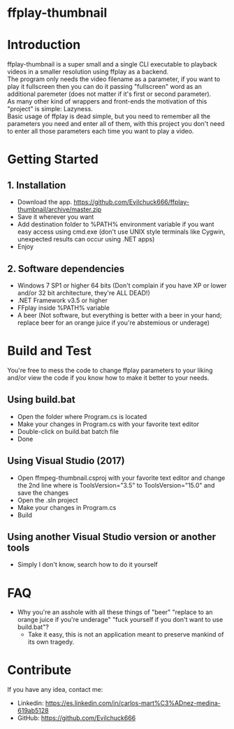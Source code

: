 # ffplay-thumbnail

# Introduction
ffplay-thumbnail is a super small and a single CLI executable to playback videos in a smaller resolution using ffplay as a backend.  
The program only needs the video filename as a parameter, if you want to play it fullscreen then you can do it passing "fullscreen" word as an additional paremeter (does not matter if it's first or second parameter).  
As many other kind of wrappers and front-ends the motivation of this "project" is simple: Lazyness.  
Basic usage of ffplay is dead simple, but you need to remember all the parameters you need and enter all of them, with this project you don't need to enter all those parameters each time you want to play a video.


# Getting Started

## 1. Installation
- Download the app. https://github.com/Evilchuck666/ffplay-thumbnail/archive/master.zip
- Save it wherever you want
- Add destination folder to %PATH% environment variable if you want easy access using cmd.exe (don't use UNIX style terminals like Cygwin, unexpected results can occur using .NET apps)
- Enjoy

## 2. Software dependencies
- Windows 7 SP1 or higher 64 bits (Don't complain if you have XP or lower and/or 32 bit architecture, they're ALL DEAD!)
- .NET Framework v3.5 or higher
- FFplay inside %PATH% variable
- A beer (Not software, but everything is better with a beer in your hand;
replace beer for an orange juice if you're abstemious or underage)

# Build and Test
You're free to mess the code to change ffplay parameters to your liking and/or view the code if you know how to make it better to your needs.

## Using build.bat
- Open the folder where Program.cs is located
- Make your changes in Program.cs with your favorite text editor
- Double-click on build.bat batch file
- Done

## Using Visual Studio (2017)
- Open ffmpeg-thumbnail.csproj with your favorite text editor and change the 2nd line where is ToolsVersion="3.5" to ToolsVersion="15.0" and save the changes
- Open the .sln project
- Make your changes in Program.cs
- Build

## Using another Visual Studio version or another tools
- Simply I don't know, search how to do it yourself

# FAQ
- Why you're an asshole with all these things of "beer" "replace to an orange juice if you're underage" "fuck yourself if you don't want to use build.bat"?
  - Take it easy, this is not an application meant to preserve mankind of its own tragedy.

# Contribute
If you have any idea, contact me:
 - Linkedin: https://es.linkedin.com/in/carlos-mart%C3%ADnez-medina-619ab5128
 - GitHub: https://github.com/Evilchuck666
